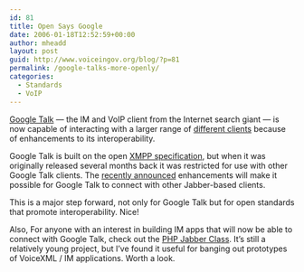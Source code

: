 ```yaml
---
id: 81
title: Open Says Google
date: 2006-01-18T12:52:59+00:00
author: mheadd
layout: post
guid: http://www.voiceingov.org/blog/?p=81
permalink: /google-talks-more-openly/
categories:
  - Standards
  - VoIP
---
```

[Google Talk](http://www.google.com/talk/) &#8212; the IM and VoIP client from the Internet search giant &#8212; is now capable of interacting with a larger range of [different clients](http://en.wikipedia.org/wiki/List_of_Jabber_clients) because of enhancements to its interoperability.

Google Talk is built on the open [XMPP specification](http://www.xmpp.org/), but when it was originally released several months back it was restricted for use with other Google Talk clients. The [recently announced](http://www.internetnews.com/dev-news/article.php/3578196) enhancements will make it possible for Google Talk to connect with other Jabber-based clients.

This is a major step forward, not only for Google Talk but for open standards that promote interoperability. Nice!

Also, For anyone with an interest in building IM apps that will now be able to connect with Google Talk, check out the [PHP Jabber Class](http://cjphp.netflint.net/). It&#8217;s still a relatively young project, but I&#8217;ve found it useful for banging out prototypes of VoiceXML / IM applications. Worth a look.